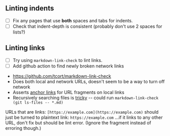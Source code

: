 ## Linting indents

- [ ] Fix any pages that use **both** spaces and tabs for indents.
- [ ] Check that indent-depth is consistent (probably don't use 2 spaces for lists?)

## Linting links

- [ ] Try using `markdown-link-check` to lint links.
- [ ] Add github action to find newly broken network links
- https://github.com/tcort/markdown-link-check
- Does both local and network URLs, doesn't seem to be a way to turn off network
- Asserts [anchor links](https://github.com/tcort/markdown-link-check/issues/91) for URL fragments on local links
- Recursively searching files is [tricky](https://github.com/tcort/markdown-link-check/issues/78) -- could run `markdown-link-check (git ls-files -- *.md)`

URLs that are links: `[https://example.com](https://example.com)` should just be turned to plaintext link: `https://example.com`
...if it links to any other URL, don't fix but should be lint error. (Ignore the fragment instead of erroring though.)
